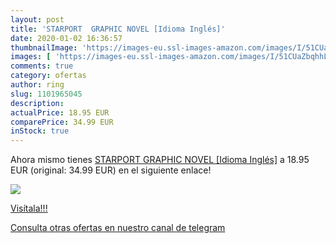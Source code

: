 ```yaml
---
layout: post
title: 'STARPORT  GRAPHIC NOVEL [Idioma Inglés]'
date: 2020-01-02 16:36:57
thumbnailImage: 'https://images-eu.ssl-images-amazon.com/images/I/51CUaZbqhhL._SL200_.jpg'
images: [ 'https://images-eu.ssl-images-amazon.com/images/I/51CUaZbqhhL._SL200_.jpg' ]
comments: true
category: ofertas
author: ring
slug: 1101965045
description:
actualPrice: 18.95 EUR
comparePrice: 34.99 EUR
inStock: true
---
```


Ahora mismo tienes [STARPORT  GRAPHIC NOVEL [Idioma Inglés]](https://www.amazon.com/dp/1101965045/?tag=redken08-20) a 18.95 EUR (original: 34.99 EUR) en el siguiente enlace!

[![](https://images-eu.ssl-images-amazon.com/images/I/51CUaZbqhhL._SL200_.jpg)](https://www.amazon.com/dp/1101965045/?tag=redken08-20)

[Visítala!!!](https://www.amazon.com/dp/1101965045/?tag=redken08-20)

[Consulta otras ofertas en nuestro canal de telegram](https://t.me/s/ofertas25)
